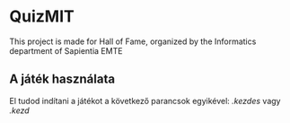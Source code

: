 # QuizMIT
This project is made for Hall of Fame, organized by the Informatics department of Sapientia EMTE

## A játék használata
El tudod indítani a játékot a következő parancsok egyikével: *.kezdes* vagy *.kezd*
